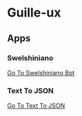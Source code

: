 # Guille-ux

## Apps

### Swelshiniano
<a href="swelshiniano.html">Go To Swelshiniano Bot</a>

### Text To JSON
<a href="text-to-json/">Go To Text To JSON</a>

